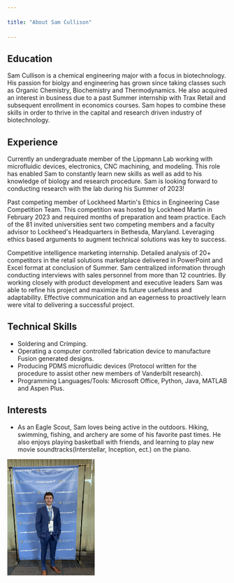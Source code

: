 ```yaml
---

title: "About Sam Cullison"

---
```


## Education

Sam Cullison is a chemical engineering major with a focus in biotechnology. His passion for biolgy and engineering has grown since taking classes such as Organic Chemistry, Biochemistry and Thermodynamics. He also acquired an interest in business due to a past Summer internship with Trax Retail and subsequent enrollment in economics courses. Sam hopes to combine these skills in order to thrive in the capital and research driven industry of biotechnology.

## Experience 

Currently an undergraduate member of the Lippmann Lab working with microfluidic devices, electronics, CNC machining, and modeling. This role has enabled Sam to constantly learn new skills as well as add to his knowledge of biology and research procedure. Sam is looking forward to conducting research with the lab during his Summer of 2023!

Past competing member of Lockheed Martin's Ethics in Engineering Case Competition Team. This competition was hosted by Lockheed Martin in February 2023 and required months of preparation and team practice. Each of the 81 invited universities sent two competing members and a faculty advisor to Lockheed's Headquarters in Bethesda, Maryland. Leveraging ethics based arguments to augment technical solutions was key to success. 

Competitive intelligence marketing internship. Detailed analysis of 20+ competitors in the retail solutions marketplace delivered in PowerPoint and Excel format at conclusion of Summer. Sam centralized information through conducting interviews with sales personnel from more than 12 countries. By working closely with product development and executive leaders Sam was able to refine his project and maximize its future usefulness and adaptability. Effective communication and an eagerness to proactively learn were vital to delivering a successful project.


## Technical Skills

* Soldering and Crimping.
* Operating a computer controlled fabrication device to manufacture Fusion generated designs. 
* Producing PDMS microfluidic devices (Protocol written for the procedure to assist other new members of Vanderbilt research).
* Programming Languages/Tools: Microsoft Office, Python, Java, MATLAB and Aspen Plus.

## Interests
 
* As an Eagle Scout, Sam loves being active in the outdoors. Hiking, swimming, fishing, and archery are some of his favorite past times. He also enjoys playing basketball with friends, and learning to play new movie soundtracks(Interstellar, Inception, ect.) on the piano.

<img src="/assets/img/Indv Lockheed Photo.jpg" alt="Sam Cullison" style="width:200px;"/>
